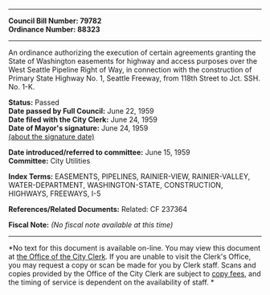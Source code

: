 * * * * *  
  
**Council Bill Number: [](#h0)[](#h2)79782**   
**Ordinance Number: 88323**  
  
* * * * *  
  
An ordinance authorizing the execution of certain agreements granting the State of Washington easements for highway and access purposes over the West Seattle Pipeline Right of Way, in connection with the construction of Primary State Highway No. 1, Seattle Freeway, from 118th Street to Jct. SSH. No. 1-K.  
  
**Status:** Passed   
**Date passed by Full Council:** June 22, 1959   
**Date filed with the City Clerk:** June 24, 1959   
**Date of Mayor's signature:** June 24, 1959   
[(about the signature date)](/~public/approvaldate.htm)   
  
  
**Date introduced/referred to committee:** June 15, 1959   
**Committee:** City Utilities   
  
**Index Terms:** EASEMENTS, PIPELINES, RAINIER-VIEW, RAINIER-VALLEY, WATER-DEPARTMENT, WASHINGTON-STATE, CONSTRUCTION, HIGHWAYS, FREEWAYS, I-5  
  
**References/Related Documents:** Related: CF 237364  
  
**Fiscal Note:** *(No fiscal note available at this time)*  
  
* * * * *  
  
*No text for this document is available on-line. You may view this document at [the Office of the City Clerk](http://www.seattle.gov/leg/clerk/contactUs.htm). If you are unable to visit the Clerk's Office, you may request a copy or scan be made for you by Clerk staff. Scans and copies provided by the Office of the City Clerk are subject to [copy fees](http://clerk.seattle.gov/~public/clerkfees.htm), and the timing of service is dependent on the availability of staff. *  
  
  
